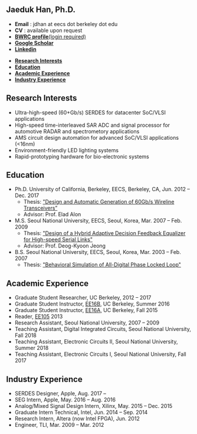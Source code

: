 ## Jaeduk Han, Ph.D.

* **Email** : jdhan at eecs dot berkeley dot edu
* **CV** : available upon request
* [**BWRC profile**(login required)](https://bwrc.eecs.berkeley.edu/user/jaeduk-han)
* **[Google Scholar](https://scholar.google.com/citations?user=l3DrF84AAAAJ&hl=en)**
* **[Linkedin](https://www.linkedin.com/in/jaeduk-han-98b20930)**

- [**Research Interests**](#research-interests)
- [**Education**](#education)
- [**Academic Experience**](#academic-experience)
- [**Industry Experience**](#industry-experience)

## Research Interests
* Ultra-high-speed (60+Gb/s) SERDES for datacenter SoC/VLSI applications
* High-speed time-interleaved SAR ADC and signal processor for automotive RADAR and spectrometory applications
* AMS circuit design automation for advanced SoC/VLSI applications (<16nm)
* Environment-friendly LED lighting systems
* Rapid-prototyping hardware for bio-electronic systems

## Education
* Ph.D.	University of California, Berkeley, EECS, Berkeley, CA, Jun. 2012 – Dec. 2017
	* Thesis: ["Design and Automatic Generation of 60Gb/s Wireline Transceivers”](https://www2.eecs.berkeley.edu/Pubs/Dissertations/Faculty/elad.html)
	* Advisor: Prof. Elad Alon
* M.S.	Seoul National University, EECS, Seoul, Korea,	Mar. 2007 – Feb. 2009
	* Thesis: ["Design of a Hybrid Adaptive Decision Feedback Equalizer for High-speed Serial Links"](http://s-space.snu.ac.kr/handle/10371/44698)
	* Advisor: Prof. Deog-Kyoon Jeong 
* B.S.	Seoul National University, EECS, Seoul, Korea,	Mar. 2003 – Feb. 2007
	* Thesis: ["Behavioral Simulation of All-Digital Phase Locked Loop"](http://snu-primo.hosted.exlibrisgroup.com/primo_library/libweb/action/display.do?tabs=requestTab&indx=2&fn=search&dscnt=0&recIds=82SNU_INST21454603980002591&mode=Basic&vid=82SNU&tab=all&prefLang=ko_KR&dstmp=1537835187998&elementId=1&frbg=&&frbrVersion=&scp.scps=scope:(82SNU_ROSETTA),scope:(82SNU_COURSE),scope:(82SNU_INST),scope:(82SNU_SSPACE2),primo_central_multiple_fe&tb=t&displayMode=full&renderMode=poppedOut&ct=display&recIdxs=1&srt=rank&doc=82SNU_INST21454603980002591&dum=true&vl(freeText0)=%ED%95%9C%EC%9E%AC%EB%8D%95&vid=82SNU&backFromPreferences=true)

## Academic Experience
* Graduate Student Researcher, UC Berkeley,	2012 – 2017
* Graduate Student Instructor, [EE16B](http://inst.eecs.berkeley.edu/~ee16b/sp16/), UC Berkeley, Summer 2016
* Graduate Student Instructor, [EE16A](http://inst.eecs.berkeley.edu/~ee16a/fa15/), UC Berkeley, Fall 2015
* Reader, [EE105](http://www-inst.eecs.berkeley.edu/~ee105/archives.html)	2013
* Research Assistant, Seoul National University, 2007 – 2009
* Teaching Assistant, Digital Integrated Circuits, Seoul National University, Fall 2018
* Teaching Assistant, Electronic Circuits II, Seoul National University, Summer 2018
* Teaching Assistant, Electronic Circuits I, Seoul National University, Fall 2017

## Industry Experience
* SERDES Designer, Apple, Aug. 2017 –
* SEG Intern, Apple, May. 2016 – Aug. 2016
* Analog/Mixed Signal Design Intern, Xilinx, May. 2015 – Dec. 2015
* Graduate Intern Technical, Intel, Jun. 2014 – Sep. 2014
* Research Intern, Altera (now Intel FPGA), Jun. 2012
* Engineer, TLI, Mar. 2009 – Mar. 2012
